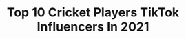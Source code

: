 ---
title: Top 10 Cricket Players TikTok Influencers In 2021
description: >-
  Find top cricket players TikTok influencers in 2021. Most popular hashtags: #tiktok #fyp #trending #foryoupage.
platform: TikTok
hits: 24
text_top: See the most popular TikTok accounts on inBeat.
text_bottom: Our platform aggregates 24 TikTok influencers like this for you to connect with.
profiles:
  - username: "mr____523"
    fullname: >-
      ❤HEARTS💔 BREAKER.❤
    bio: >-
      💪kunbi (Bhoir) king💪 kabaddi,cricket player ❤OMKAR❤ give respect take respect
    location: "India"
    followers: 24900
    engagement: 1443
    commentsToLikes: 0.041913
    id: ckad5724qsynm0i785hfri3hz
    verified: false
    hashtags: "#yedyachijatra, #happy, #doubleexposure, #yedabharatya"
  - username: "abd__17"
    fullname: >-
      ab devilliers 
    bio: >-
      AB de Villiers South African Cricket Player Insta I'd - @abdevilliers17
    location: "India"
    followers: 19900
    engagement: 1103
    commentsToLikes: 0.005365
    id: ckan07sqop8xa0i78qlev8t9y
    verified: false
    hashtags: "#abd, #ipl, #chrisgayle, #abdevilliers"
  - username: "mayanksanghai"
    fullname: >-
      Mr720
    bio: >-
      🙏🙏Support🙏🙏 🏏 Box & Short Cricket Player🏏 🏏🏏Mr720🏏🏏
    location: "India"
    followers: 416700
    engagement: 983
    commentsToLikes: 0.001624
    id: ckae7bbdxg8ur0i7811e1j45f
    verified: false
    hashtags: "#supportme, #mr720, #support, #feauterthis"
  - username: "sandeep.lamichhane25"
    fullname: >-
      Sandeep.Lamichhane
    bio: >-
      • Professional Cricket Player of Nepal🇳🇵 • Instagram - @sandeep_lamichhane25
    location: "Nepal"
    followers: 46800
    engagement: 2719
    commentsToLikes: 0.042484
    id: ck9ke1vvnwuwn0j78cbmddtey
    verified: false
    hashtags: "#tiktok, #fyp, #nepalimuser, #sandeeplamichhane"
  - username: "360__apps"
    fullname: >-
      Royal Challengers Bangalor RCB
    bio: >-
      i 'am cricket lover💯🏏🏏. pubg lover and Tik tok.. 👑🔥🔥👿 Cricket 🏏player...
    location: "United States"
    followers: 29500
    engagement: 2087
    commentsToLikes: 0.028624
    id: ckc7c82m2lxhn0j23mu0lf0db
    verified: false
    hashtags: "#abdvillers, #viral, #fyp, #foryou"
  - username: "zahirkhan5326"
    fullname: >-
      Zahir Khan5326
    bio: >-
      Afghanistan🇦🇫 National cricket 🏏 player
    location: "Afghanistan"
    followers: 116100
    engagement: 1039
    commentsToLikes: 0.010150
    id: ckbldp8xu7ymv0j23bwj0vlh8
    verified: true
    hashtags: "#dehli, #eid, #kabulboy, #afghantiktok"
  - username: "9999chimranalisandhujutt"
    fullname: >-
      Ch Imran Ali Sandhu
    bio: >-
      Allah ki makhlooq se piyar kro
    location: "Pakistan"
    followers: 13300
    engagement: 2379
    commentsToLikes: 0.065977
    id: ckbf8n7uwz7600j23geaiktem
    verified: false
    hashtags: "#entertaiment, #coronavirus, #entertainment, #standwithkashmir"
  - username: "newton96"
    fullname: >-
      Anupam singh
    bio: >-
      cricketer Cricket lover🏏♥️ favourite player : - Ms dhoni
    location: "India"
    followers: 147300
    engagement: 1564
    commentsToLikes: 0.003603
    id: cka0md3nbuol20i784v8souee
    verified: false
    hashtags: "#teamindia, #cricket, #viratkohli, #newton96"
  - username: "akib321"
    fullname: >-
      A-k-I-B!!!
    bio: >-
      Cricket all the way let’s Get 20K followers Insta Akib2131
    location: "United Kingdom"
    followers: 13900
    engagement: 754
    commentsToLikes: 0.011478
    id: ckbf2rxnzpyrl0j23tan8dk8m
    verified: false
    hashtags: "#wow, #eidmubarak, #tiktok, #funny"
  - username: "jitendrapandey9453"
    fullname: >-
      🏏Cricket Lover🏏
    bio: >-
      ❣Follow me sir for get new cricket video 🎂 wish me on 4 march 🍫?
    location: "India"
    followers: 33600
    engagement: 941
    commentsToLikes: 0.003418
    id: cka0zrf4xgmfb0i78p6bxj6ru
    verified: false
    hashtags: "#ne, #of, #hai, #tiktok"
---